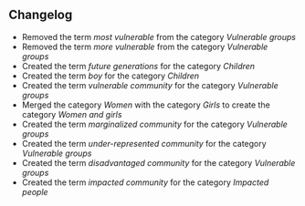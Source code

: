 ## Changelog

- Removed the term *most vulnerable* from the category *Vulnerable groups*
- Removed the term *more vulnerable* from the category *Vulnerable groups*
- Created the term *future generations* for the category *Children*
- Created the term *boy* for the category *Children*
- Created the term *vulnerable community* for the category *Vulnerable groups*
- Merged the category *Women* with the category *Girls* to create the category *Women and girls*
- Created the term *marginalized community* for the category *Vulnerable groups*
- Created the term *under-represented community* for the category *Vulnerable groups*
- Created the term *disadvantaged community* for the category *Vulnerable groups*
- Created the term *impacted community* for the category *Impacted people*